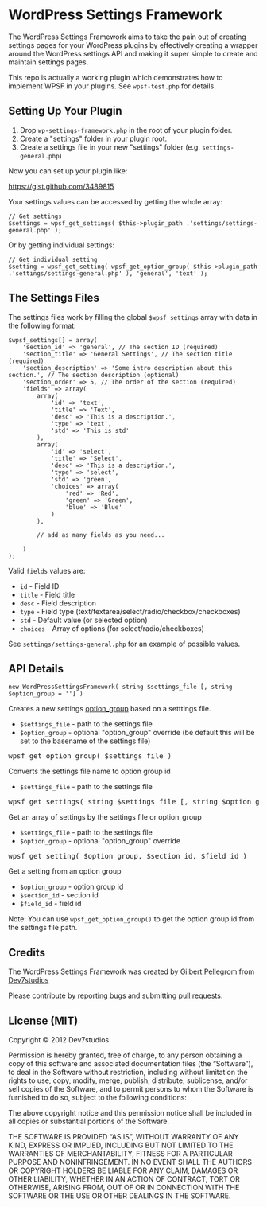 WordPress Settings Framework
============================

The WordPress Settings Framework aims to take the pain out of creating settings pages for your WordPress plugins
by effectively creating a wrapper around the WordPress settings API and making it super simple to create and maintain
settings pages.

This repo is actually a working plugin which demonstrates how to implement WPSF in your plugins. See `wpsf-test.php`
for details.

Setting Up Your Plugin
----------------------

1. Drop `wp-settings-framework.php` in the root of your plugin folder.
2. Create a "settings" folder in your plugin root.
3. Create a settings file in your new "settings" folder (e.g. `settings-general.php`)

Now you can set up your plugin like:

https://gist.github.com/3489815
    
Your settings values can be accessed by getting the whole array:

    // Get settings
	$settings = wpsf_get_settings( $this->plugin_path .'settings/settings-general.php' );
		
Or by getting individual settings:

	// Get individual setting
	$setting = wpsf_get_setting( wpsf_get_option_group( $this->plugin_path .'settings/settings-general.php' ), 'general', 'text' );
	

The Settings Files
------------------

The settings files work by filling the global `$wpsf_settings` array with data in the following format:

    $wpsf_settings[] = array(
        'section_id' => 'general', // The section ID (required)
        'section_title' => 'General Settings', // The section title (required)
        'section_description' => 'Some intro description about this section.', // The section description (optional)
        'section_order' => 5, // The order of the section (required)
        'fields' => array(
            array(
                'id' => 'text',
                'title' => 'Text',
                'desc' => 'This is a description.',
                'type' => 'text',
                'std' => 'This is std'
            ),
            array(
                'id' => 'select',
                'title' => 'Select',
                'desc' => 'This is a description.',
                'type' => 'select',
                'std' => 'green',
                'choices' => array(
                    'red' => 'Red',
                    'green' => 'Green',
                    'blue' => 'Blue'
                )
            ),
            
            // add as many fields as you need...
            
        )
    );
    
Valid `fields` values are:

* `id` - Field ID
* `title` - Field title
* `desc` - Field description
* `type` - Field type (text/textarea/select/radio/checkbox/checkboxes)
* `std` - Default value (or selected option)
* `choices` - Array of options (for select/radio/checkboxes)

See `settings/settings-general.php` for an example of possible values.


API Details
-----------

    new WordPressSettingsFramework( string $settings_file [, string $option_group = ''] )
    
Creates a new settings [option_group](http://codex.wordpress.org/Function_Reference/register_setting) based on a setttings file.

* `$settings_file` - path to the settings file
* `$option_group` - optional "option_group" override (be default this will be set to the basename of the settings file)

<pre>wpsf_get_option_group( $settings_file )</pre>
    
Converts the settings file name to option group id

* `$settings_file` - path to the settings file

<pre>wpsf_get_settings( string $settings_file [, string $option_group = ''] )</pre>
    
Get an array of settings by the settings file or option_group

* `$settings_file` - path to the settings file
* `$option_group` - optional "option_group" override

<pre>wpsf_get_setting( $option_group, $section_id, $field_id )</pre>

Get a setting from an option group

* `$option_group` - option group id
* `$section_id` - section id
* `$field_id` - field id

Note: You can use `wpsf_get_option_group()` to get the option group id from the settings file path.

Credits
-------

The WordPress Settings Framework was created by [Gilbert Pellegrom](http://gilbert.pellegrom.me) from [Dev7studios](http://dev7studios.com)

Please contribute by [reporting bugs](WordPress-Settings-Framework/issues) and submitting [pull requests](WordPress-Settings-Framework/pulls).

License (MIT)
-------------
Copyright © 2012 Dev7studios

Permission is hereby granted, free of charge, to any person obtaining a copy of this software and associated documentation 
files (the “Software”), to deal in the Software without restriction, including without limitation the rights to use, copy, 
modify, merge, publish, distribute, sublicense, and/or sell copies of the Software, and to permit persons to whom the Software 
is furnished to do so, subject to the following conditions:

The above copyright notice and this permission notice shall be included in all copies or substantial portions of the Software.

THE SOFTWARE IS PROVIDED “AS IS”, WITHOUT WARRANTY OF ANY KIND, EXPRESS OR IMPLIED, INCLUDING BUT NOT LIMITED TO THE WARRANTIES 
OF MERCHANTABILITY, FITNESS FOR A PARTICULAR PURPOSE AND NONINFRINGEMENT. IN NO EVENT SHALL THE AUTHORS OR COPYRIGHT HOLDERS BE 
LIABLE FOR ANY CLAIM, DAMAGES OR OTHER LIABILITY, WHETHER IN AN ACTION OF CONTRACT, TORT OR OTHERWISE, ARISING FROM, OUT OF OR 
IN CONNECTION WITH THE SOFTWARE OR THE USE OR OTHER DEALINGS IN THE SOFTWARE.
